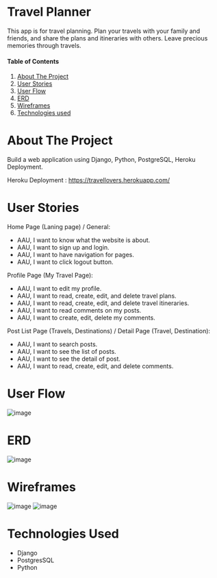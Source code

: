# Travel Planner
This app is for travel planning. Plan your travels with your family and friends, and share the plans and itineraries with others. Leave precious memories through travels.

#### Table of Contents  
1. [About The Project](#about-the-project)
2. [User Stories](#user-stories)
3. [User Flow](#user-flow)
4. [ERD](#erd)
5. [Wireframes](#wireframes)
6. [Technologies used](#technologies-used)

# About The Project  
Build a web application using Django, Python, PostgreSQL, Heroku Deployment. 

Heroku Deployment : https://travellovers.herokuapp.com/

# User Stories
Home Page (Laning page) / General:
- AAU, I want to know what the website is about.  
- AAU, I want to sign up and login. 
- AAU, I want to have navigation for pages.  
- AAU, I want to click logout button. 

Profile Page (My Travel Page):  
- AAU, I want to edit my profile.  
- AAU, I want to read, create, edit, and delete travel plans.   
- AAU, I want to read, create, edit, and delete travel itineraries.  
- AAU, I want to read comments on my posts.  
- AAU, I want to create, edit, delete my comments.  

Post List Page (Travels, Destinations) / Detail Page (Travel, Destination):  
- AAU, I want to search posts. 
- AAU, I want to see the list of posts. 
- AAU, I want to see the detail of post.  
- AAU, I want to read, create, edit, and delete comments.  

# User Flow
![image](https://user-images.githubusercontent.com/47770303/160962673-59ea7b6c-dee9-4cfc-a077-7a9b15c4d792.png)  

# ERD
![image](https://user-images.githubusercontent.com/47770303/161394120-89eef39d-c9d8-4b31-8631-c3e163632bd5.png)


# Wireframes
![image](https://user-images.githubusercontent.com/47770303/161394182-fb35d194-b453-4310-896c-dafe03dc27ef.png)
![image](https://user-images.githubusercontent.com/47770303/161394203-96c7ea33-0cae-4384-b224-ca5c1c3c4dce.png)

# Technologies Used
- Django
- PostgresSQL
- Python


